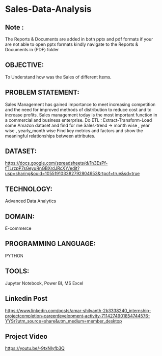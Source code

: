 # Sales-Data-Analysis

## Note : 
The Reports & Documents are added in both pptx and pdf formats if your are not able to open pptx formats kindly navigate to the Reports & Documents in (PDF) folder
## OBJECTIVE:
To Understand how was the Sales of different Items. 
## PROBLEM STATEMENT: 
Sales Management has gained importance to meet increasing competition and the need
for improved methods of distribution to reduce cost and to increase profits. Sales
management today is the most important function in a commercial and business
enterprise.
Do ETL : Extract-Transform-Load some Amazon dataset and find for me
Sales-trend -> month wise , year wise , yearly_month wise
Find key metrics and factors and show the meaningful relationships between attributes.
## DATASET: 
https://docs.google.com/spreadsheets/d/1h3EsPf-fTLrzpP7sGeyuRnGBXrdJRcXY/edit?usp=sharing&ouid=105519103382792804653&rtpof=true&sd=true

## TECHNOLOGY:
Advanced Data Analytics
## DOMAIN:
E-commerce
## PROGRAMMING LANGUAGE:
PYTHON
## TOOLS:
Jupyter Notebook, Power BI, MS Excel
## Linkedin Post 
https://www.linkedin.com/posts/amar-shilvanth-2b3338240_internship-projectcompletion-careerdevelopment-activity-7114274901854744576-YYSr?utm_source=share&utm_medium=member_desktop
## Project Video 
https://youtu.be/-9txNIyfb3Q

